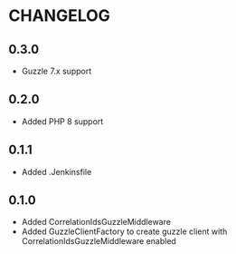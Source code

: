 CHANGELOG
=========

0.3.0
-----

* Guzzle 7.x support

0.2.0
-----

* Added PHP 8 support

0.1.1
-----

* Added .Jenkinsfile

0.1.0
-----

* Added CorrelationIdsGuzzleMiddleware
* Added GuzzleClientFactory to create guzzle client with CorrelationIdsGuzzleMiddleware enabled
